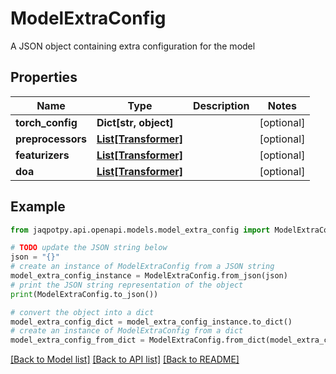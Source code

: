 # ModelExtraConfig

A JSON object containing extra configuration for the model

## Properties

Name | Type | Description | Notes
------------ | ------------- | ------------- | -------------
**torch_config** | **Dict[str, object]** |  | [optional] 
**preprocessors** | [**List[Transformer]**](Transformer.md) |  | [optional] 
**featurizers** | [**List[Transformer]**](Transformer.md) |  | [optional] 
**doa** | [**List[Transformer]**](Transformer.md) |  | [optional] 

## Example

```python
from jaqpotpy.api.openapi.models.model_extra_config import ModelExtraConfig

# TODO update the JSON string below
json = "{}"
# create an instance of ModelExtraConfig from a JSON string
model_extra_config_instance = ModelExtraConfig.from_json(json)
# print the JSON string representation of the object
print(ModelExtraConfig.to_json())

# convert the object into a dict
model_extra_config_dict = model_extra_config_instance.to_dict()
# create an instance of ModelExtraConfig from a dict
model_extra_config_from_dict = ModelExtraConfig.from_dict(model_extra_config_dict)
```
[[Back to Model list]](../README.md#documentation-for-models) [[Back to API list]](../README.md#documentation-for-api-endpoints) [[Back to README]](../README.md)


